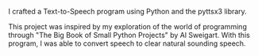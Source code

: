 I crafted a Text-to-Speech program using Python and the pyttsx3 library.

This project was inspired by my exploration of the world of programming through "The Big Book of Small Python Projects" by Al Sweigart. 
With this program, I was able to convert speech to clear natural sounding speech.

